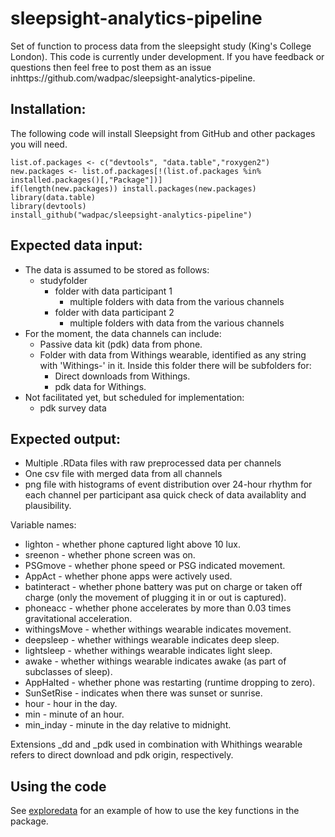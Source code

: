 # sleepsight-analytics-pipeline
Set of function to process data from the sleepsight study (King's College London). This code is currently under development. If you have feedback or questions then feel free to post them as an issue inhttps://github.com/wadpac/sleepsight-analytics-pipeline.

## Installation:

The following code will install Sleepsight from GitHub and other packages you will need.

```
list.of.packages <- c("devtools", "data.table","roxygen2")
new.packages <- list.of.packages[!(list.of.packages %in% installed.packages()[,"Package"])]
if(length(new.packages)) install.packages(new.packages)
library(data.table)
library(devtools)
install_github("wadpac/sleepsight-analytics-pipeline")
```

## Expected data input:

- The data is assumed to be stored as follows:
  - studyfolder
    - folder with data participant 1
      - multiple folders with data from the various channels
    - folder with data participant 2
      - multiple folders with data from the various channels
- For the moment, the data channels can include:
  - Passive data kit (pdk) data from phone.
  - Folder with data from Withings wearable, identified as any string with 'Withings-' in it.
    Inside this folder there will be subfolders for:
    - Direct downloads from Withings.
    - pdk data for Withings.
- Not facilitated yet, but scheduled for implementation:
  - pdk survey data
  

## Expected output:

- Multiple .RData files with raw preprocessed data per channels
- One csv file with merged data from all channels
- png file with histograms of event distribution over 24-hour rhythm for each channel per participant asa quick check of data availablity and plausibility.

Variable names:
- lighton - whether phone captured light above 10 lux.
- sreenon	- whether phone screen was on.
- PSGmove	- whether phone speed or PSG indicated movement.
- AppAct - whether phone apps were actively used.
- batinteract	- whether phone battery was put on charge or taken off charge (only the movement of plugging it in or out is captured).
- phoneacc - whether phone accelerates by more than 0.03 times gravitational acceleration.
- withingsMove - whether withings wearable indicates movement.
- deepsleep	- whether withings wearable indicates deep sleep.
- lightsleep - whether withings wearable indicates light sleep.
- awake	- whether withings wearable indicates awake (as part of subclasses of sleep).
- AppHalted	- whether phone was restarting (runtime dropping to zero).
- SunSetRise - indicates when there was sunset or sunrise.
- hour - hour in the day.
-	min - minute of an hour.
- min_inday - minute in the day relative to midnight.

Extensions _dd and _pdk used in combination with Whithings wearable refers to direct download and pdk origin, respectively.


## Using the code

See [exploredata](explorate.R) for an example of how to use the key functions in the package.

